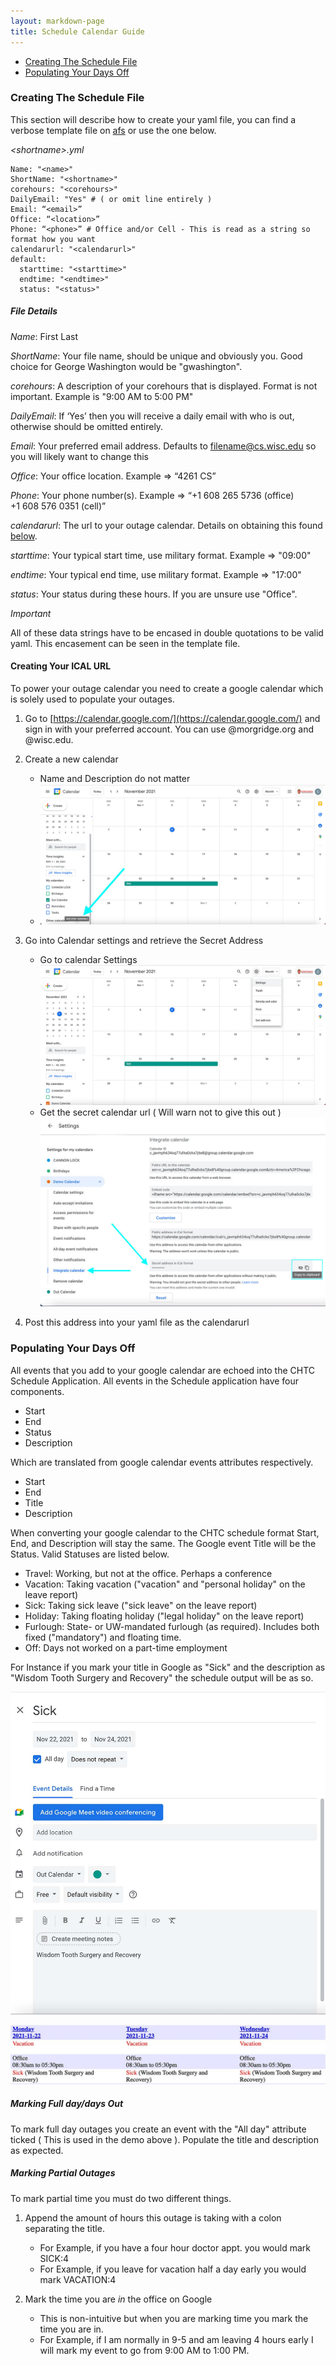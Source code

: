 ```yaml
---
layout: markdown-page
title: Schedule Calendar Guide
---
```


- [Creating The Schedule File](#creating-the-schedule-file)
- [Populating Your Days Off](#populating-your-days-off)

### Creating The Schedule File

This section will describe how to create your yaml file, you can find a verbose template file on [afs](https://research.cs.wisc.edu/htcondor/developers/schedules/sample_yaml_schedule.html) or use the one below.

*\<shortname>.yml*
```
Name: "<name>"
ShortName: "<shortname>"
corehours: "<corehours>"
DailyEmail: "Yes" # ( or omit line entirely )
Email: “<email>”
Office: “<location>”
Phone: “<phone>” # Office and/or Cell - This is read as a string so format how you want
calendarurl: "<calendarurl>"
default:
  starttime: "<starttime>"
  endtime: "<endtime>"
  status: "<status>"
```
##### File Details

*Name*: First Last

*ShortName*: Your file name, should be unique and obviously you. Good choice for George Washington would be "gwashington".

*corehours*: A description of your corehours that is displayed. Format is not important. Example is "9:00 AM to 5:00 PM"

*DailyEmail*: If ‘Yes’ then you will receive a daily email with who is out, otherwise should be omitted entirely.

*Email*: Your preferred email address. Defaults to filename@cs.wisc.edu so you will likely want to change this

*Office*: Your office location. Example => “4261 CS”

*Phone*: Your phone number(s). Example => “+1 608 265 5736 (office) <br> +1 608 576 0351 (cell)”

*calendarurl*: The url to your outage calendar. Details on obtaining this found [below](#creating-your-ical-url).

*starttime*: Your typical start time, use military format. Example => "09:00"

*endtime*: Your typical end time, use military format. Example => "17:00"

*status*: Your status during these hours. If you are unsure use "Office".

_Important_

All of these data strings have to be encased in double quotations to be valid yaml. This encasement can be seen in the template file.

#### Creating Your ICAL URL

To power your outage calendar you need to create a google calendar which is solely used to populate your outages.

1. Go to [https://calendar.google.com/](https://calendar.google.com/) and sign in with your preferred account. You can use @morgridge.org and @wisc.edu.
2. Create a new calendar
    - Name and Description do not matter
    - ![Add Container Image](../../images/docs/add_new_calendar.jpg)

3. Go into Calendar settings and retrieve the Secret Address
    - Go to calendar Settings
      ![Go to Calendar Settings](../../images/docs/go_to_calendar_settings.jpg)
    - Get the secret calendar url ( Will warn not to give this out )  
      ![Get Secret Calendar URL](../../images/docs/get_calendar_url.jpg)

4. Post this address into your yaml file as the calendarurl

### Populating Your Days Off

All events that you add to your google calendar are echoed into the CHTC Schedule Application. All events in the Schedule application have four components.

- Start
- End
- Status
- Description

Which are translated from google calendar events attributes respectively.

- Start
- End
- Title
- Description

When converting your google calendar to the CHTC schedule format Start, End, and Description will stay the same. The Google event Title will be the Status. Valid Statuses are listed below.

- Travel:   Working, but not at the office. Perhaps a conference
- Vacation: Taking vacation ("vacation" and "personal holiday" on the leave report)
- Sick:     Taking sick leave ("sick leave" on the leave report)
- Holiday:  Taking floating holiday ("legal holiday" on the leave report)
- Furlough: State- or UW-mandated furlough (as required). Includes both fixed ("mandatory") and floating time.
- Off:      Days not worked on a part-time employment

For Instance if you mark your title in Google as "Sick" and the description as "Wisdom Tooth Surgery and Recovery" the schedule output will be as so.

![Google Event Demo](../../images/docs/demo_outage.jpg)

![Google Event Demo Schedule App](../../images/docs/demo_outage_schedule_app.jpg)


##### Marking Full day/days Out

To mark full day outages you create an event with the "All day" attribute ticked ( This is used in the demo above ). Populate the title and description as expected.

##### Marking Partial Outages

To mark partial time you must do two different things.

1. Append the amount of hours this outage is taking with a colon separating the title.
    - For Example, if you have a four hour doctor appt. you would mark SICK:4
    - For Example, if you leave for vacation half a day early you would mark VACATION:4

2. Mark the time you are _*in*_ the office on Google
    - This is non-intuitive but when you are marking time you mark the time you are in.
    - For Example, if I am normally in 9-5 and am leaving 4 hours early I will mark my event to go from 9:00 AM to 1:00 PM.